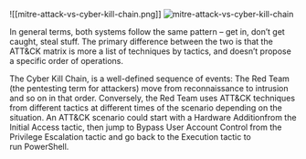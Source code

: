![[mitre-attack-vs-cyber-kill-chain.png]]
![mitre-attack-vs-cyber-kill-chain](https://github.com/AyoubHub212/AYOUB-SEC/assets/136107596/317bae38-b57d-4c22-bf70-0d4f063f8c0f)


In general terms, both systems follow the same pattern – get in, don’t get caught, steal stuff. The primary difference between the two is that the ATT&CK matrix is more a list of techniques by tactics, and doesn’t propose a specific order of operations.

The Cyber Kill Chain, is a well-defined sequence of events: The Red Team (the pentesting term for attackers) move from reconnaissance to intrusion and so on in that order. Conversely, the Red Team uses ATT&CK techniques from different tactics at different times of the scenario depending on the situation. An ATT&CK scenario could start with a Hardware Additionfrom the Initial Access tactic, then jump to Bypass User Account Control from the Privilege Escalation tactic and go back to the Execution tactic to run PowerShell.
